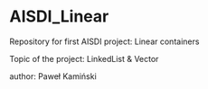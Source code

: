 # AISDI_Linear

Repository for first AISDI project: Linear containers

Topic of the project: LinkedList & Vector

author: Paweł Kamiński
